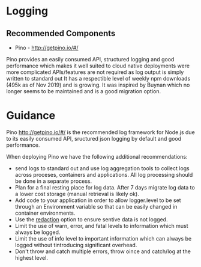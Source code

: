 # Logging

## Recommended Components

* Pino - http://getpino.io/#/

Pino provides an easily consumed API, structured logging and good performance
which makes it well suited to cloud native deployments were more complicated
APIs/features are not required as log output is simply written to standard out
It has a respectible level of weekly npm downloads (495k as of Nov 2019)
and is growing. It was inspired by Buynan which no longer seems to be maintained
and is a good migration option.

# Guidance

Pino http://getpino.io/#/ is the recommended log framework for Node.js due
to its easily consumed API, sructured json logging  by default
and good performance.

When deploying Pino we have the following additional recommendations:

* send logs to standard out and use log aggregation tools to collect
  logs across proceses, containers and applications. All log processing
  should be done in a separate process.
* Plan for a final resting place for log data. After 7 days migrate
  log data to a lower cost storage (manual retrieval is likely ok).
* Add code to your application in order to allow logger.level
  to be set through an Environment variable so that can be easily
  changed in container environments.
* Use the [redaction](https://github.com/pinojs/pino/blob/HEAD/docs/redaction.md)
  option to ensure sentive data is not logged.
* Limit the use of warn, error, and fatal levels to information
  which must always be logged.
* Limit the use of info level to important information which can
  always be logged without tintroducing significant overhead.
* Don't throw and catch multiple errors, throw oince and catch/log at the
  highest level.

